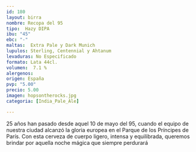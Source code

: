 ```yaml
---
id: 180
layout: birra
nombre: Recopa del 95
tipo:  Hazy DIPA
ibu: "45"
ebc: "-"
maltas:  Extra Pale y Dark Munich
lupulos: Sterling, Centennial y Ahtanum
levaduras: No Especificado
formato: Lata 44cl.
volumen:  7.1 %
alergenos: 
origen: España
pvp: "5.00"
precio: 5.00
imagen: hopsontherocks.jpg
categoria: [India_Pale_Ale]

---
```

25 años han pasado desde aquel 10 de mayo del 95, cuando el equipo de nuestra ciudad alcanzó la gloria europea en el Parque de los Príncipes de París. Con esta cerveza de cuerpo ligero, intensa y equilibrada, queremos brindar por aquella noche mágica que siempre perdurará
